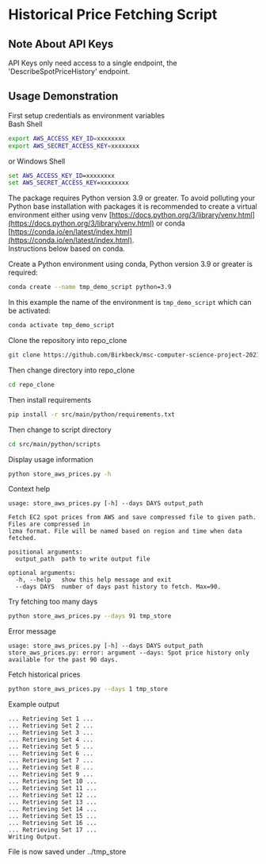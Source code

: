 # Historical Price Fetching Script
## Note About API Keys
API Keys only need access to a single endpoint, the 'DescribeSpotPriceHistory' endpoint.

## Usage Demonstration
First setup credentials as environment variables  
Bash Shell
```bash
export AWS_ACCESS_KEY_ID=xxxxxxxx
export AWS_SECRET_ACCESS_KEY=xxxxxxxx
```
or Windows Shell
```cmd
set AWS_ACCESS_KEY_ID=xxxxxxxx
set AWS_SECRET_ACCESS_KEY=xxxxxxxx
```

The package requires Python version 3.9 or greater.
To avoid polluting your Python base installation with packages it is recommended to create a
virtual environment either using venv [https://docs.python.org/3/library/venv.html](https://docs.python.org/3/library/venv.html)
or conda [https://conda.io/en/latest/index.html](https://conda.io/en/latest/index.html).  
Instructions below based on conda.

Create a Python environment using conda, Python version 3.9 or greater is required:
```bash
conda create --name tmp_demo_script python=3.9
```

In this example the name of the environment is `tmp_demo_script` which can be activated:
```bash
conda activate tmp_demo_script
```

Clone the repository into repo_clone
```bash
git clone https://github.com/Birkbeck/msc-computer-science-project-2021_22-mpette200.git repo_clone
```

Then change directory into repo_clone
```bash
cd repo_clone
```

Then install requirements
```bash
pip install -r src/main/python/requirements.txt
```

Then change to script directory
```bash
cd src/main/python/scripts
```

Display usage information
```bash
python store_aws_prices.py -h
```

Context help
```text
usage: store_aws_prices.py [-h] --days DAYS output_path

Fetch EC2 spot prices from AWS and save compressed file to given path. Files are compressed in
lzma format. File will be named based on region and time when data fetched.

positional arguments:
  output_path  path to write output file

optional arguments:
  -h, --help   show this help message and exit
  --days DAYS  number of days past history to fetch. Max=90.
```

Try fetching too many days
```bash
python store_aws_prices.py --days 91 tmp_store
```

Error message
```text
usage: store_aws_prices.py [-h] --days DAYS output_path
store_aws_prices.py: error: argument --days: Spot price history only available for the past 90 days.
```

Fetch historical prices
```bash
python store_aws_prices.py --days 1 tmp_store
```

Example output
```text
... Retrieving Set 1 ...
... Retrieving Set 2 ...
... Retrieving Set 3 ...
... Retrieving Set 4 ...
... Retrieving Set 5 ...
... Retrieving Set 6 ...
... Retrieving Set 7 ...
... Retrieving Set 8 ...
... Retrieving Set 9 ...
... Retrieving Set 10 ...
... Retrieving Set 11 ...
... Retrieving Set 12 ...
... Retrieving Set 13 ...
... Retrieving Set 14 ...
... Retrieving Set 15 ...
... Retrieving Set 16 ...
... Retrieving Set 17 ...
Writing Output.
```

File is now saved under ../tmp_store
